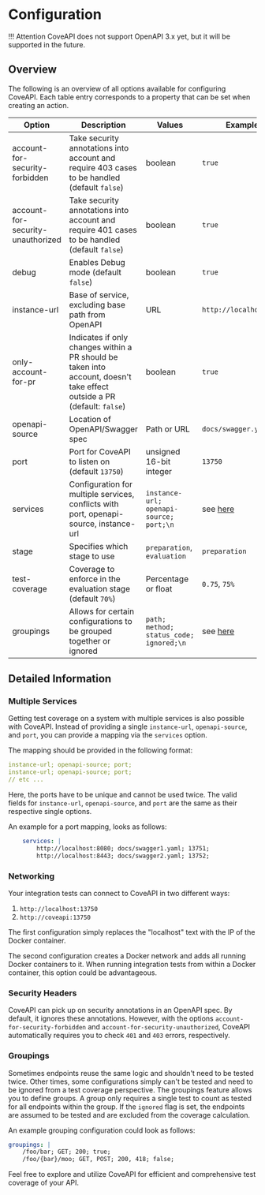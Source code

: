 # Configuration

!!! Attention
    CoveAPI does not support OpenAPI 3.x yet, but it will be supported in the future.

## Overview

The following is an overview of all options available for configuring CoveAPI. Each table entry corresponds to a property that can be set when creating an action.

Option                           | Description | Values | Examples
---------------------------------|-------------|--------|---------
account-for-security-forbidden   | Take security annotations into account and require 403 cases to be handled (default `false`) | boolean | `true`
account-for-security-unauthorized | Take security annotations into account and require 401 cases to be handled (default `false`) | boolean | `true`
debug                            | Enables Debug mode (default `false`) | boolean | `true`
instance-url                     | Base of service, excluding base path from OpenAPI | URL | `http://localhost:8080`
only-account-for-pr              | Indicates if only changes within a PR should be taken into account, doesn't take effect outside a PR (default: `false`) | boolean | `true`
openapi-source                   | Location of OpenAPI/Swagger spec | Path or URL | `docs/swagger.yaml`
port                             | Port for CoveAPI to listen on (default `13750`) | unsigned 16-bit integer | `13750`
services                         | Configuration for multiple services, conflicts with port, openapi-source, instance-url | `instance-url; openapi-source; port;\n` | see [here](#multiple-services)
stage                            | Specifies which stage to use | `preparation`, `evaluation` | `preparation`
test-coverage                    | Coverage to enforce in the evaluation stage (default `70%`) | Percentage or float | `0.75`, `75%`
groupings                        | Allows for certain configurations to be grouped together or ignored | `path; method; status_code; ignored;\n` | see [here](#groupings)

## Detailed Information

### Multiple Services
Getting test coverage on a system with multiple services is also possible with CoveAPI. Instead of providing a single `instance-url`, `openapi-source`, and `port`, you can provide a mapping via the `services` option.

The mapping should be provided in the following format:

```yaml
instance-url; openapi-source; port;
instance-url; openapi-source; port;
// etc ...
```

Here, the ports have to be unique and cannot be used twice. The valid fields for `instance-url`, `openapi-source`, and `port` are the same as their respective single options.

An example for a port mapping, looks as follows:

```yaml
    services: |
        http://localhost:8080; docs/swagger1.yaml; 13751;
        http://localhost:8443; docs/swagger2.yaml; 13752;
```

### Networking

Your integration tests can connect to CoveAPI in two different ways:

1. `http://localhost:13750`
2. `http://coveapi:13750`

The first configuration simply replaces the "localhost" text with the IP of the Docker container.

The second configuration creates a Docker network and adds all running Docker containers to it. When running integration tests from within a Docker container, this option could be advantageous.

### Security Headers

CoveAPI can pick up on security annotations in an OpenAPI spec. By default, it ignores these annotations. However, with the options `account-for-security-forbidden` and `account-for-security-unauthorized`, CoveAPI automatically requires you to check `401` and `403` errors, respectively.

### Groupings

Sometimes endpoints reuse the same logic and shouldn't need to be tested twice. Other times, some configurations simply can't be tested and need to be ignored from a test coverage perspective. The groupings feature allows you to define groups. A group only requires a single test to count as tested for all endpoints within the group. If the `ignored` flag is set, the endpoints are assumed to be tested and are excluded from the coverage calculation.

An example grouping configuration could look as follows:

```yaml
groupings: |
    /foo/bar; GET; 200; true;
    /foo/{bar}/moo; GET, POST; 200, 418; false;
```

Feel free to explore and utilize CoveAPI for efficient and comprehensive test coverage of your API.
